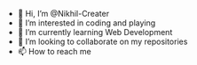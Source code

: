 - 👋 Hi, I’m @Nikhil-Creater
- 👀 I’m interested in coding and playing
- 🌱 I’m currently learning Web Development
- 💞️ I’m looking to collaborate on my repositories
- 📫 How to reach me 

<!---
Nikhil-Creater/Nikhil-Creater is a ✨ special ✨ repository because its `README.md` (this file) appears on your GitHub profile.
You can click the Preview link to take a look at your changes.
--->
